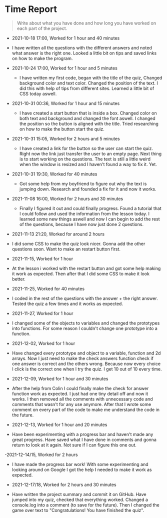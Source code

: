 # Time Report

> Write about what you have done and how long you have worked on each part of the project.

- 2021-10-18 17:00, Worked for 1 hour and 40 minutes
 - I have written all the questions with the different answers and noted what answer is the right one. Looked a little bit on tips and saved links on how to make the program.

- 2021-10-24 17:00, Worked for 1 hour and 5 minutes
  - I have written my first code, began with the title of the quiz, Changed background color and text color. Changed the position of the text. I did this with help of tips from different sites. Learned a little bit of CSS today aswell.

- 2021-10-31 00:36, Worked for 1 hour and 15 minutes
  - I have created a start button that is inside a box. Changed color on both text and background and changed the font aswell. I changed the position so the button is aligned with the title. Tried researching on how to make the button start the quiz. 

- 2021-10-31 15:05, Worked for 2 hours and 5 minutes
  - I have created a link for the button so the user can start the quiz. Right now the link just transfer the user to an empty page. Next thing is to start working on the questions. The text is still a little weird when the window is resized and I haven't found a way to fix it. Yet.

- 2021-10-31 19:30, Worked for 40 minutes
  - Got some help from my boyfriend to figure out why the text is jumping down. Research and founded a fix for it and now it works. 

- 2021-11-08 16:00, Worked for 2 hours and 30 minutes
  - Finally I figured it out and could finally progress. Found a tutorial that I could follow and used the information from the lesson today. I learned some new things aswell and now I can begin to add the rest of the questions, because I have now just done 2 questions. 

- 2021-11-13 21:20, Worked for around 2 hours
 - I did some CSS to make the quiz look nicer. Gonna add the other questions soon. Want to make an restart button first.

 - 2021-11-15, Worked for 1 hour
 - At the lesson i worked with the restart button and got some help making it work as expected. Then after that I did some CSS to make it look better.

 - 2021-11-25, Worked for 40 minutes
 - I coded in the rest of the questions with the answer + the right answer. Tested the quiz a few times and it works as expected. 

- 2021-11-27, Worked for 1 hour
- I changed some of the objects to variables and changed the prototypes into functions. For some reason I couldn't change one prototype into a function.

- 2021-12-02, Worked for 1 hour
- Have changed every prototype and object to a variable, function and 2d arrays. Now I just need to make the check answers function check if one answer is correct and the others wrong. Because now every choice I click is the correct one when I try the quiz. I get 10 out of 10 every time.

- 2021-12-09, Worked for 1 hour and 30 minutes
- After the help from Colin I could finally make the check for answer function work as expected. I just had one tiny detail off and now it works. I then removed all the comments with unnecessary code and comments that wasn't for any use anymore. After that I wrote some comment on every part of the code to make me understand the code in the future.

- 2021-12-13, Worked for 1 hour and 20 minutes
- Have been experimenting with a progress bar and haven't made any great progress. Have saved what I have done in comments and gonna return to look at it again. Not sure if I can figure this one out. 

-2021-12-14/15, Worked for 2 hours
- I have made the progress bar work! With some experimenting and looking around on Google I got the help I needed to make it work as expected.

- 2021-12-17/18, Worked for 2 hours and 30 minutes
- Have written the project summary and commit it on GitHub. Have jumped into my quiz, checked that everything worked. Changed a console.log into a comment (to save for the future). Then I changed the game over text to "Congratulations!
You have finished the quiz".